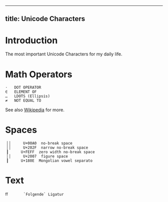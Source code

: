 --------------------
title: Unicode Characters
--------------------

# Introduction

The most important Unicode Characters for my daily life.


# Math Operators

```
⋅	DOT OPERATOR
∈	ELEMENT OF
…	LDOTS (Ellipsis)
≠	NOT EQUAL TO
```

See also [Wikipedia](https://de.wikipedia.org/wiki/Unicodeblock_Mathematische_Operatoren) for more.


# Spaces

```
▕ ▏ 	U+00A0 	no-break space
▕ ▏ 	U+202F 	narrow no-break space
▕﻿▏ 	U+FEFF 	zero width no-break space
▕ ▏ 	U+2007 	figure space
▕᠎▏ 	U+180E 	Mongolian vowel separato
```

# Text

```
ﬀ       `Folgende` Ligatur
```

